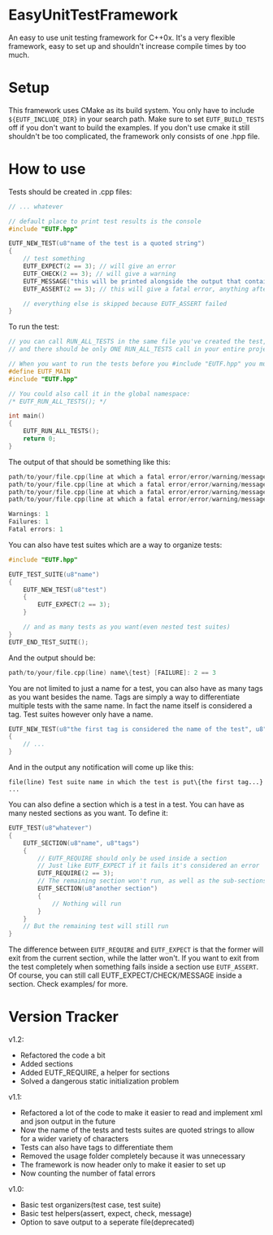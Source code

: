 # EasyUnitTestFramework
An easy to use unit testing framework for C++0x.
It's a very flexible framework, easy to set up and shouldn't increase compile times by too much.
# Setup
This framework uses CMake as its build system. You only have to include ```${EUTF_INCLUDE_DIR}``` in your search path. Make sure to set ```EUTF_BUILD_TESTS``` off if you don't want to build the examples.
If you don't use cmake it still shouldn't be too complicated, the framework only consists of one .hpp file.
# How to use
Tests should be created in .cpp files:
```c++
// ... whatever

// default place to print test results is the console
#include "EUTF.hpp"

EUTF_NEW_TEST(u8"name of the test is a quoted string")
{
	// test something
	EUTF_EXPECT(2 == 3); // will give an error
	EUTF_CHECK(2 == 3); // will give a warning
	EUTF_MESSAGE("this will be printed alongside the output that contains the results of the tests");
	EUTF_ASSERT(2 == 3); // this will give a fatal error, anything after ASSERT that fails won't get executed, it will exit from the test

	// everything else is skipped because EUTF_ASSERT failed
}

```
To run the test:
```c++
// you can call RUN_ALL_TESTS in the same file you've created the test, however I strongly recommend you call it in your main.cpp(or however it's called) file since you may have tests across multiple .cpp files 
// and there should be only ONE RUN_ALL_TESTS call in your entire project

// When you want to run the tests before you #include "EUTF.hpp" you must write #define EUTF_MAIN 
#define EUTF_MAIN
#include "EUTF.hpp"

// You could also call it in the global namespace:
/* EUTF_RUN_ALL_TESTS(); */

int main()
{
	EUTF_RUN_ALL_TESTS();
	return 0;
}
```
The output of that should be something like this:
```c++
path/to/your/file.cpp(line at which a fatal error/error/warning/message occured) {name of the test is a quoted string} [FAILURE]: 2 == 3
path/to/your/file.cpp(line at which a fatal error/error/warning/message occured) {name of the test is a quoted string} [WARNING]: 2 == 3
path/to/your/file.cpp(line at which a fatal error/error/warning/message occured) {name of the test is a quoted string} [MESSAGE]: this will be printed alongside the output that contains the results of the tests
path/to/your/file.cpp(line at which a fatal error/error/warning/message occured) {name of the test is a quoted string} [FATAL]: 2 == 3

Warnings: 1
Failures: 1
Fatal errors: 1
```
You can also have test suites which are a way to organize tests:
```c++
#include "EUTF.hpp"

EUTF_TEST_SUITE(u8"name")
{
	EUTF_NEW_TEST(u8"test")
	{
		EUTF_EXPECT(2 == 3);
	}

	// and as many tests as you want(even nested test suites)
}
EUTF_END_TEST_SUITE();

```
And the output should be:
```c++
path/to/your/file.cpp(line) name\{test} [FAILURE]: 2 == 3
```
You are not limited to just a name for a test, you can also have as many tags as you want besides the name. Tags are simply a way to differentiate multiple tests with the same name. In fact the name itself is considered a tag. Test suites however only have a name. 
```c++
EUTF_NEW_TEST(u8"the first tag is considered the name of the test", u8"another tag", u8"and another one")
{
	// ...
}
```
And in the output any notification will come up like this:
```
file(line) Test suite name in which the test is put\{the first tag...} ...
```
You can also define a section which is a test in a test. You can have as many nested sections as you want. To define it:
```c++
EUTF_TEST(u8"whatever")
{
	EUTF_SECTION(u8"name", u8"tags")
	{
		// EUTF_REQUIRE should only be used inside a section
		// Just like EUTF_EXPECT if it fails it's considered an error
		EUTF_REQUIRE(2 == 3);
		// The remaining section won't run, as well as the sub-sections
		EUTF_SECTION(u8"another section")
		{
			// Nothing will run
		}
	}
	// But the remaining test will still run
}
```
The difference between ```EUTF_REQUIRE``` and ```EUTF_EXPECT``` is that the former will exit from the current section, while the latter won't. If you want to exit from the test completely when something fails inside a section use ```EUTF_ASSERT```. Of course, you can still call EUTF_EXPECT/CHECK/MESSAGE inside a section.
Check examples/ for more.
# Version Tracker
v1.2:
* Refactored the code a bit
* Added sections
* Added EUTF_REQUIRE, a helper for sections
* Solved a dangerous static initialization problem

v1.1:
* Refactored a lot of the code to make it easier to read and implement xml and json output in the future
* Now the name of the tests and tests suites are quoted strings to allow for a wider variety of characters
* Tests can also have tags to differentiate them
* Removed the usage folder completely because it was unnecessary
* The framework is now header only to make it easier to set up
* Now counting the number of fatal errors 

v1.0: 
* Basic test organizers(test case, test suite)
* Basic test helpers(assert, expect, check, message)
* Option to save output to a seperate file(deprecated)
 
